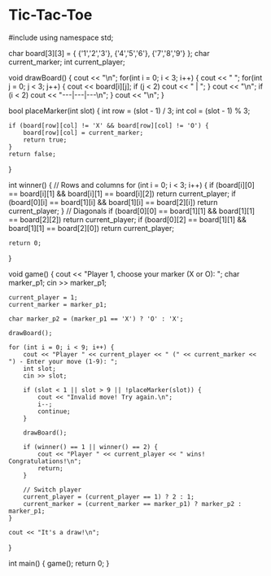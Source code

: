 # Tic-Tac-Toe
#include <iostream>
using namespace std;

char board[3][3] = { {'1','2','3'}, {'4','5','6'}, {'7','8','9'} };
char current_marker;
int current_player;

void drawBoard() {
    cout << "\n";
    for(int i = 0; i < 3; i++) {
        cout << " ";
        for(int j = 0; j < 3; j++) {
            cout << board[i][j];
            if (j < 2) cout << " | ";
        }
        cout << "\n";
        if (i < 2) cout << "---|---|---\n";
    }
    cout << "\n";
}

bool placeMarker(int slot) {
    int row = (slot - 1) / 3;
    int col = (slot - 1) % 3;
    
    if (board[row][col] != 'X' && board[row][col] != 'O') {
        board[row][col] = current_marker;
        return true;
    }
    return false;
}

int winner() {
    // Rows and columns
    for (int i = 0; i < 3; i++) {
        if (board[i][0] == board[i][1] && board[i][1] == board[i][2]) return current_player;
        if (board[0][i] == board[1][i] && board[1][i] == board[2][i]) return current_player;
    }
    // Diagonals
    if (board[0][0] == board[1][1] && board[1][1] == board[2][2]) return current_player;
    if (board[0][2] == board[1][1] && board[1][1] == board[2][0]) return current_player;

    return 0;
}

void game() {
    cout << "Player 1, choose your marker (X or O): ";
    char marker_p1;
    cin >> marker_p1;

    current_player = 1;
    current_marker = marker_p1;

    char marker_p2 = (marker_p1 == 'X') ? 'O' : 'X';

    drawBoard();

    for (int i = 0; i < 9; i++) {
        cout << "Player " << current_player << " (" << current_marker << ") - Enter your move (1-9): ";
        int slot;
        cin >> slot;

        if (slot < 1 || slot > 9 || !placeMarker(slot)) {
            cout << "Invalid move! Try again.\n";
            i--;
            continue;
        }

        drawBoard();

        if (winner() == 1 || winner() == 2) {
            cout << "Player " << current_player << " wins! Congratulations!\n";
            return;
        }

        // Switch player
        current_player = (current_player == 1) ? 2 : 1;
        current_marker = (current_marker == marker_p1) ? marker_p2 : marker_p1;
    }

    cout << "It's a draw!\n";
}

int main() {
    game();
    return 0;
}
